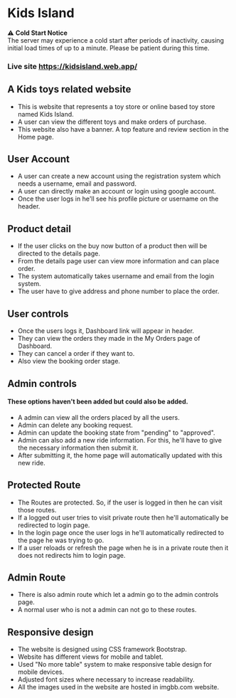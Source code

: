 # Kids Island

⚠️ **Cold Start Notice**  
The server may experience a cold start after periods of inactivity, causing initial load times of up to a minute. Please be patient during this time.

### Live site <https://kidsisland.web.app/>

## A Kids toys related website

- This is website that represents a toy store or online based toy store named Kids Island.
- A user can view the different toys and make orders of purchase.
- This website also have a banner. A top feature and review section in the Home page.

## User Account

- A user can create a new account using the registration system which needs a username, email and password.
- A user can directly make an account or login using google account.
- Once the user logs in he'll see his profile picture or username on the header.

## Product detail

- If the user clicks on the buy now button of a product then will be directed to the details page.
- From the details page user can view more information and can place order.
- The system automatically takes username and email from the login system.
- The user have to give address and phone number to place the order.

## User controls

- Once the users logs it, Dashboard link will appear in header.
- They can view the orders they made in the My Orders page of Dashboard.
- They can cancel a order if they want to.
- Also view the booking order stage.

## Admin controls

#### These options haven't been added but could also be added.

- A admin can view all the orders placed by all the users.
- Admin can delete any booking request.
- Admin can update the booking state from "pending" to "approved".
- Admin can also add a new ride information. For this, he'll have to give the necessary information then submit it.
- After submitting it, the home page will automatically updated with this new ride.

## Protected Route

- The Routes are protected. So, if the user is logged in then he can visit those routes.
- If a logged out user tries to visit private route then he'll automatically be redirected to login page.
- In the login page once the user logs in he'll automatically redirected to the page he was trying to go.
- If a user reloads or refresh the page when he is in a private route then it does not redirects him to login page.

## Admin Route

- There is also admin route which let a admin go to the admin controls page.
- A normal user who is not a admin can not go to these routes.

## Responsive design

- The website is designed using CSS framework Bootstrap.
- Website has different views for mobile and tablet.
- Used "No more table" system to make responsive table design for mobile devices.
- Adjusted font sizes where necessary to increase readability.
- All the images used in the website are hosted in imgbb.com website.
